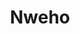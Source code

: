 --- 
title: "Nweho"
publishdate: "2019-7-7T16:48:46+02:00"
src: "https://365manga.net/manga/nweho"
image: "https://data.365manga.net/images/thumbnails/15798-nweho.jpg"
description: "A girl is saved by a fox and goes on an extraordinary adventure."
---